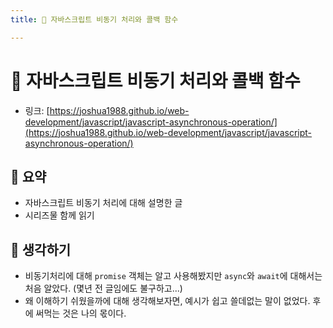 ```yaml
---
title: 🤙 자바스크립트 비동기 처리와 콜백 함수

---
```

# 🤙 자바스크립트 비동기 처리와 콜백 함수

- 링크: [https://joshua1988.github.io/web-development/javascript/javascript-asynchronous-operation/](https://joshua1988.github.io/web-development/javascript/javascript-asynchronous-operation/)

## 📝 요약 
- 자바스크립트 비동기 처리에 대해 설명한 글 
- 시리즈물 함께 읽기 

## 🤔 생각하기 
- 비동기처리에 대해 `promise` 객체는 알고 사용해봤지만 `async`와 `await`에 대해서는 처음 알았다. (몇년 전 글임에도 불구하고...)
- 왜 이해하기 쉬웠을까에 대해 생각해보자면, 예시가 쉽고 쓸데없는 말이 없었다. 후에 써먹는 것은 나의 몫이다. 